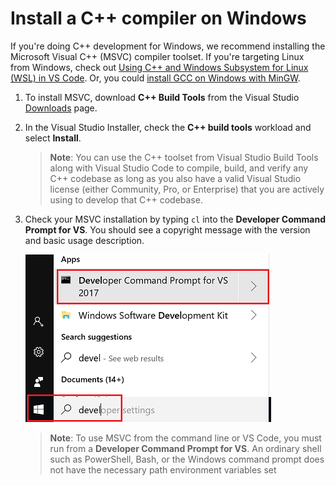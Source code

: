 # Install a C++ compiler on Windows

If you're doing C++ development for Windows, we recommend installing the Microsoft Visual C++ (MSVC) compiler toolset. If you're targeting Linux from Windows, check out [Using C++ and Windows Subsystem for Linux (WSL) in VS Code](https://code.visualstudio.com/docs/cpp/config-wsl). Or, you could [install GCC on Windows with MinGW](https://code.visualstudio.com/docs/cpp/config-mingw).



1. To install MSVC, download **C++ Build Tools** from the Visual Studio [Downloads](https://visualstudio.microsoft.com/downloads#other) page. 

2. In the Visual Studio Installer, check the **C++ build tools** workload and select **Install**.

   >**Note**: You can use the C++ toolset from Visual Studio Build Tools along with Visual Studio Code to compile, build, and verify any C++ codebase as long as you also have a valid Visual Studio license (either Community, Pro, or Enterprise) that you are actively using to develop that C++ codebase.

3. Check your MSVC installation by typing `cl` into the **Developer Command Prompt for VS**. You should see a copyright message with the version and basic usage description.

   ![Developer Command Prompt](developer-cmd-prompt-menu.png)


   >**Note**: To use MSVC from the command line or VS Code, you must run from a **Developer Command Prompt for VS**. An ordinary shell such as PowerShell, Bash, or the Windows command prompt does not have the necessary path environment variables set
